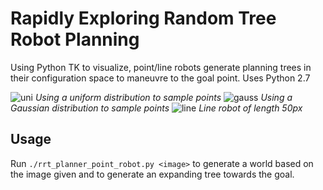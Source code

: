 # Rapidly Exploring Random Tree Robot Planning
Using Python TK to visualize, point/line robots generate planning trees in their
configuration space to maneuvre to the goal point. Uses Python 2.7

![uni](https://i.imgur.com/3UX3cUw.png "Using a uniform distribution to sample points")
*Using a uniform distribution to sample points*
![gauss](https://i.imgur.com/s02Kzig.png "Using a Gaussian distribution to sample points")
*Using a Gaussian distribution to sample points*
![line](https://i.imgur.com/PMMXtQX.png "Line robot of length 50px")
*Line robot of length 50px*

## Usage
Run `./rrt_planner_point_robot.py <image>` to generate a world based on the image given
and to generate an expanding tree towards the goal.
